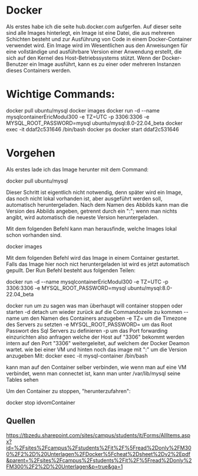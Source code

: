# Docker

Als erstes habe ich die seite hub.docker.com aufgerfen. Auf dieser seite sind alle Images hinterlegt, ein Image ist eine Datei, die aus mehreren Schichten besteht und zur Ausführung von Code in einem Docker-Container verwendet wird. Ein Image wird im Wesentlichen aus den Anweisungen für eine vollständige und ausführbare Version einer Anwendung erstellt, die sich auf den Kernel des Host-Betriebssystems stützt. Wenn der Docker-Benutzer ein Image ausführt, kann es zu einer oder mehreren Instanzen dieses Containers werden.


# Wichtige Commands:

docker pull ubuntu/mysql
docker images
docker run -d --name mysqlcontainerEricModul300 -e TZ=UTC -p 3306:3306 -e MYSQL_ROOT_PASSWORD=mysql ubuntu/mysql:8.0-22.04_beta
docker exec -it ddaf2c531646 /bin/bash
docker ps
docker start ddaf2c531646

# Vorgehen
Als erstes lade ich das Image herunter mit dem Command:

docker pull ubuntu/mysql

Dieser Schritt ist eigentlich nicht notwendig, denn später wird ein Image, das noch nicht lokal vorhanden ist, aber ausgeführt werden soll, automatisch heruntergeladen. Nach dem Namen des Abbilds kann man die Version des Abbilds angeben, getrennt durch ein ":"; wenn man nichts angibt, wird automatisch die neueste Version heruntergeladen.

Mit dem folgenden Befehl kann man herausfinde, welche Images lokal schon vorhanden sind.

docker images

Mit dem folgenden Befehl wird das Image in einem Container gestartet. Falls das Image hier noch nict heruntergeladen ist wird es jetzt automatisch gepullt. Der Run Befehl besteht aus folgenden Teilen:

docker run -d --name mysqlcontainerEricModul300 -e TZ=UTC -p 3306:3306 -e MYSQL_ROOT_PASSWORD=mysql ubuntu/mysql:8.0-22.04_beta

docker run um zu sagen was man überhaupt will container stoppen oder starten
-d detach um wieder zurück auf die Commandozeile zu kommen
-- name um den Namen des Containers anzugeben
-e TZ= um die Timezone des Servers zu setzten
-e MYSQL_ROOT_PASSWORD= um das Root Passwort des Sql Servers zu definieren
-p um das Port forwarding einzurichten also anfragen welche der Host auf "3306" bekommt werden intern auf den Port "3306" weitergeleitet, auf welchem der Docker Deamon wartet. wie bei einer VM und hinten noch das image mit ":" um die Version anzugeben
Mit: docker exec -it mysql-container /bin/bash

kann man auf den Container selber verbinden, wie wenn man auf eine VM verbindet, wenn man connectet ist, kann man unter /var/lib/mysql seine Tables sehen

Um den Container zu stoppen, "herunterzufahren": 

docker stop idvomContainer




## Quellen
https://tbzedu.sharepoint.com/sites/campus/students/it/Forms/AllItems.aspx?id=%2Fsites%2Fcampus%2Fstudents%2Fit%2F%5Fread%2Donly%2FM300%2F2%2D%20Unterlagen%2FDocker%5Fcheat%2Dsheet%2Dv2%2Epdf&parent=%2Fsites%2Fcampus%2Fstudents%2Fit%2F%5Fread%2Donly%2FM300%2F2%2D%20Unterlagen&p=true&ga=1